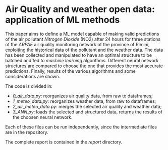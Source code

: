 # Air Quality and weather open data: application of ML methods

This paper aims to define a ML model capable of making valid predictions of the air pollutant *Nitrogen Dioxide* (NO2) after 24 hours for three stations of the *ARPAE* air quality monitoring network of the province of Rimini, exploiting the historical data of the pollutant and the weather data. The data has been collected and manipulated to have an optimal structure to be batched and fed to *machine learning* algorithms. Different neural network structures are compared to choose the one that provides the most accurate predictions. Finally, results of the various algorithms and some considerations are shown.

The code is divided in:
- *0_air_data.py*: reorganizes air quality data, from raw to dataframes;
- *1_meteo_data.py*: reorganizes weather data, from raw to dataframes;
- *2_air_meteo_data.py*: merges the selected air quality and weather data;
- *3_ANN.py*: loads the selected and structured data, returns the results of the choosen neural network.

Each of these files can be run independently, since the intermediate files are in the repository.

The complete report is contained in the *report* directory.